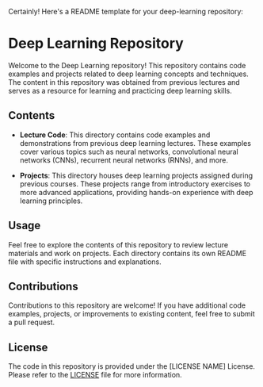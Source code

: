 Certainly! Here's a README template for your deep-learning repository:

# Deep Learning Repository

Welcome to the Deep Learning repository! This repository contains code examples and projects related to deep learning concepts and techniques. The content in this repository was obtained from previous lectures and serves as a resource for learning and practicing deep learning skills.

## Contents

- **Lecture Code**: This directory contains code examples and demonstrations from previous deep learning lectures. These examples cover various topics such as neural networks, convolutional neural networks (CNNs), recurrent neural networks (RNNs), and more.

- **Projects**: This directory houses deep learning projects assigned during previous courses. These projects range from introductory exercises to more advanced applications, providing hands-on experience with deep learning principles.

## Usage

Feel free to explore the contents of this repository to review lecture materials and work on projects. Each directory contains its own README file with specific instructions and explanations.

## Contributions

Contributions to this repository are welcome! If you have additional code examples, projects, or improvements to existing content, feel free to submit a pull request.

## License

The code in this repository is provided under the [LICENSE NAME] License. Please refer to the [LICENSE](LICENSE) file for more information.
